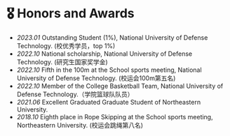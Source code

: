 # 🎖 Honors and Awards
- *2023.01* Outstanding Student (1%), National University of Defense Technology. (校优秀学员，top 1%)
- *2022.10* National scholarship, National University of Defense Technology. (研究生国家奖学金)
- *2022.10* Fifth in the 100m at the School sports meeting, National University of Defense Technology. (校运会100m第五名)
- *2022.10* Member of the College Basketball Team, National University of Defense Technology.（学院篮球队队员）
- *2021.06* Excellent Graduated Graduate Student of Northeastern University.
- *2018.10* Eighth place in Rope Skipping at the School sports meeting, Northeastern University. (校运会跳绳第八名)
  
